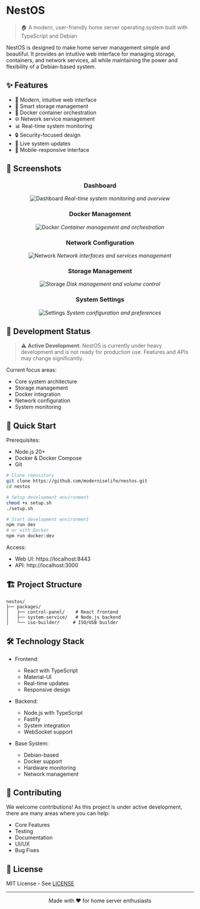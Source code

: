 # NestOS

> 🏠 A modern, user-friendly home server operating system built with TypeScript and Debian

NestOS is designed to make home server management simple and beautiful. It provides an intuitive web interface for managing storage, containers, and network services, all while maintaining the power and flexibility of a Debian-based system.

## ✨ Features

- 🎨 Modern, intuitive web interface
- 💾 Smart storage management
- 🐳 Docker container orchestration
- 🌐 Network service management
- 📊 Real-time system monitoring
- 🔒 Security-focused design
- 🔄 Live system updates
- 📱 Mobile-responsive interface

## 📸 Screenshots

<div align="center">

### Dashboard
![Dashboard](docs/assets/screenshots/dashboard.png)
*Real-time system monitoring and overview*

### Docker Management
![Docker](docs/assets/screenshots/docker.png)
*Container management and orchestration*

### Network Configuration
![Network](docs/assets/screenshots/network.png)
*Network interfaces and services management*

### Storage Management
![Storage](docs/assets/screenshots/storage.png)
*Disk management and volume control*

### System Settings
![Settings](docs/assets/screenshots/settings.png)
*System configuration and preferences*

</div>

## 🚧 Development Status

> ⚠️ **Active Development**: NestOS is currently under heavy development and is not ready for production use. Features and APIs may change significantly.

Current focus areas:

- Core system architecture
- Storage management
- Docker integration
- Network configuration
- System monitoring

## 🚀 Quick Start

Prerequisites:

- Node.js 20+
- Docker & Docker Compose
- Git

```bash
# Clone repository
git clone https://github.com/moderniselife/nestos.git
cd nestos

# Setup development environment
chmod +x setup.sh
./setup.sh

# Start development environment
npm run dev
# or with Docker
npm run docker:dev
```

Access:

- Web UI: https://localhost:8443
- API: http://localhost:3000

## 🏗️ Project Structure

```
nestos/
├── packages/
│   ├── control-panel/    # React frontend
│   ├── system-service/   # Node.js backend
│   └── iso-builder/     # ISO/USB builder
```

## 🛠️ Technology Stack

- Frontend:

  - React with TypeScript
  - Material-UI
  - Real-time updates
  - Responsive design

- Backend:

  - Node.js with TypeScript
  - Fastify
  - System integration
  - WebSocket support

- Base System:

  - Debian-based
  - Docker support
  - Hardware monitoring
  - Network management

## 🤝 Contributing

We welcome contributions! As this project is under active development, there are many areas where you can help:

- Core Features
- Testing
- Documentation
- UI/UX
- Bug Fixes

## 📝 License

MIT License - See [LICENSE](LICENSE)

---

<div align="center">
Made with ❤️ for home server enthusiasts
</div>
